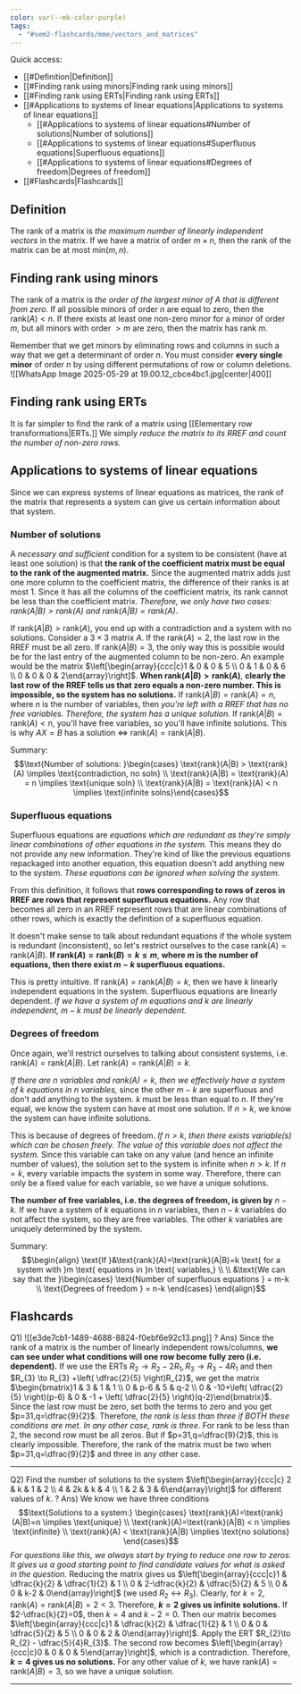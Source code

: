 ```yaml
---
color: var(--mk-color-purple)
tags:
  - "#sem2-flashcards/mme/vectors_and_matrices"
---
```

Quick access:
- [[#Definition|Definition]]
- [[#Finding rank using minors|Finding rank using minors]]
- [[#Finding rank using ERTs|Finding rank using ERTs]]
- [[#Applications to systems of linear equations|Applications to systems of linear equations]]
	- [[#Applications to systems of linear equations#Number of solutions|Number of solutions]]
	- [[#Applications to systems of linear equations#Superfluous equations|Superfluous equations]]
	- [[#Applications to systems of linear equations#Degrees of freedom|Degrees of freedom]]
- [[#Flashcards|Flashcards]]


## Definition
The rank of a matrix is *the maximum number of linearly independent vectors* in the matrix. If we have a matrix of order $m \times n$, then the rank of the matrix can be at most $\text{min}(m,n)$.

## Finding rank using minors
The rank of a matrix is *the order of the largest minor of A that is different from zero.* If all possible minors of order $n$ are equal to zero, then the $\text{rank}(A) < n$. If there exists at least one non-zero minor for a minor of order $m$, but all minors with order $> m$ are zero, then the matrix has rank $m$.

Remember that we get minors by eliminating rows and columns in such a way that we get a determinant of order $n$. You must consider **every single minor** of order $n$ by using different permutations of row or column deletions.
![[WhatsApp Image 2025-05-29 at 19.00.12_cbce4bc1.jpg|center|400]]

## Finding rank using ERTs
It is far simpler to find the rank of a matrix using [[Elementary row transformations|ERTs.]] We simply *reduce the matrix to its RREF and count the number of non-zero rows.* 


## Applications to systems of linear equations
Since we can express systems of linear equations as matrices, the rank of the matrix that represents a system can give us certain information about that system.

### Number of solutions
A *necessary and sufficient* condition for a system to be consistent (have at least one solution) is that **the rank of the coefficient matrix must be equal to the rank of the augmented matrix.** Since the augmented matrix adds just one more column to the coefficient matrix, the difference of their ranks is at most 1. Since it has all the columns of the coefficient matrix, its rank cannot be less than the coefficient matrix. *Therefore, we only have two cases: $\text{rank}(A|B)>\text{rank}(A)$ and $\text{rank}(A|B)=\text{rank}(A)$*.

If $\text{rank}(A|B)>\text{rank}(A)$, you end up with a contradiction and a system with no solutions. Consider a $3\times 3$ matrix $A$. If the $\text{rank}(A)=2$, the last row in the RREF must be all zero. If $\text{rank}(A|B)=3$, the only way this is possible would be for the last entry of the augmented column to be non-zero. An example would be the matrix $\left[\begin{array}{ccc|c}1 & 0 & 0 & 5 \\ 0 & 1 & 0 & 6 \\ 0 & 0 & 0 & 2\end{array}\right]$. **When $\text{rank}(A|B)>\text{rank}(A)$**, **clearly the last row of the RREF tells us that zero equals a non-zero number. This is impossible, so the system has no solutions.** 
If $\text{rank}(A|B)=\text{rank}(A)=n$, where $n$ is the number of variables, then *you're left with a RREF that has no free variables. Therefore, the system has a unique solution.* If $\text{rank}(A|B)=\text{rank}(A) <n$, you'll have free variables, so you'll have infinite solutions. This is why $AX=B$ has a solution $\iff$ $\text{rank}(A)=\text{rank}(A|B)$.

Summary:
$$\text{Number of solutions: }\begin{cases}
\text{rank}(A|B) > \text{rank}(A) \implies \text{contradiction, no soln} \\
\text{rank}(A|B) = \text{rank}(A) = n
 \implies \text{unique soln} \\
\text{rank}(A|B) = \text{rank}(A) < n \implies \text{infinite solns}\end{cases}$$

### Superfluous equations
Superfluous equations are *equations which are redundant as they're simply linear combinations of other equations in the system.* This means they do not provide any new information. They're kind of like the previous equations repackaged into another equation, this equation doesn't add anything new to the system. *These equations can be ignored when solving the system.*

From this definition, it follows that **rows corresponding to rows of zeros in RREF are rows that represent superfluous equations.** Any row that becomes all zero in an RREF represent rows that are linear combinations of other rows, which is exactly the definition of a superfluous equation.

It doesn't make sense to talk about redundant equations if the whole system is redundant (inconsistent), so let's restrict ourselves to the case $\text{rank}(A)=\text{rank}(A|B)$. **If $\text{rank}(A)=\text{rank}(B)=k \leq m$**, **where $m$ is the number of equations, then there exist $m-k$ superfluous equations.** 

This is pretty intuitive. If $\text{rank}(A)=\text{rank}(A|B)=k$, then we have $k$ linearly independent equations in the system. Superfluous equations are linearly dependent. *If we have a system of $m$ equations and $k$ are linearly independent, $m-k$ must be linearly dependent.* 

### Degrees of freedom
Once again, we'll restrict ourselves to talking about consistent systems, i.e. $\text{rank}(A)=\text{rank}(A|B)$. Let $\text{rank}(A)=\text{rank}(A|B)=k$.

*If there are $n$ variables and $\text{rank}(A)=k$*, *then we effectively have a system of $k$ equations in $n$ variables,* since the other $m-k$ are superfluous and don't add anything to the system. $k$ must be less than equal to $n$. If they're equal, we know the system can have at most one solution. If $n>k$, we know the system can have infinite solutions.

This is because of degrees of freedom. *If $n>k$*, *then there exists variable(s) which can be chosen freely. The value of this variable does not affect the system.* Since this variable can take on any value (and hence an infinite number of values), the solution set to the system is infinite when $n>k$. If $n=k$, every variable impacts the system in some way. Therefore, there can only be a fixed value for each variable, so we have a unique solutions.

**The number of free variables, i.e. the degrees of freedom, is given by** $n-k$. If we have a system of $k$ equations in $n$ variables, then $n-k$ variables do not affect the system, so they are free variables. The other $k$ variables are uniquely determined by the system.

Summary:
$$\begin{align}
\text{If }&\text{rank}(A)=\text{rank}(A|B)=k \text{ for a system with }m \text{ equations in }n \text{ variables,} \\
 \\
&\text{We can say that the }\begin{cases}
\text{Number of superfluous equations } = m-k \\
\text{Degrees of freedom } = n-k
\end{cases}
\end{align}$$






## Flashcards
Q1) ![[e3de7cb1-1489-4688-8824-f0ebf6e92c13.png]]
?
Ans) Since the rank of a matrix is the number of linearly independent rows/columns, **we can see under what conditions will one row become fully zero (i.e. dependent).** If we use the ERTs $R_{2}\to R_{2}-2R_{1},R_{3}\to R_{3}-4R_{1}$ and then $R_{3} \to R_{3} +\left( \dfrac{2}{5} \right)R_{2}$, we get the matrix $\begin{bmatrix}1 & 3 & 1 & 1 \\ 0 & p-6 & 5 & q-2 \\ 0 & -10+\left( \dfrac{2}{5} \right)(p-6) & 0 & -1 + \left( \dfrac{2}{5} \right)(q-2)\end{bmatrix}$. Since the last row must be zero, set both the terms to zero and you get $p=31,q=\dfrac{9}{2}$. Therefore, *the rank is less than three if BOTH these conditions are met. In any other case, rank is three.* For rank to be less than 2, the second row must be all zeros. But if $p=31,q=\dfrac{9}{2}$, this is clearly impossible. Therefore, the rank of the matrix must be two when $p=31,q=\dfrac{9}{2}$ and three in any other case.
<div style='border-top: 1px solid; width: 100%; margin-top:3px; margin-bottom: 0px;'></div>

Q2) Find the number of solutions to the system $\left[\begin{array}{ccc|c} 2 & k & 1 & 2 \\ 4 & 2k & k & 4 \\ 1 & 2 & 3 & 6\end{array}\right]$ for different values of $k$.
?
Ans) We know we have three conditions$$\text{Solutions to a system:} \begin{cases}
\text{rank}(A)=\text{rank}(A|B)=n \implies \text{unique} \\
\text{rank}(A)=\text{rank}(A|B) < n \implies \text{infinite} \\
\text{rank}(A) < \text{rank}(A|B) \implies \text{no solutions}
\end{cases}$$*For questions like this, we always start by trying to reduce one row to zeros. It gives us a good starting point to find candidate values for what is asked in the question.* Reducing the matrix gives us $\left[\begin{array}{ccc|c}1 & \dfrac{k}{2}  & \dfrac{1}{2}  & 1 \\ 0 & 2-\dfrac{k}{2}  & \dfrac{5}{2} & 5 \\ 0 & 0 & k-2 & 0\end{array}\right]$ (we used $R_{2} \leftrightarrow R_{3}$). Clearly, for $k=2$, $\text{rank}(A)=\text{rank}(A|B)=2 <3$. Therefore, **$k=2$ gives us infinite solutions.** If $2-\dfrac{k}{2}=0$, then $k=4$ and $k-2=0$. Then our matrix becomes $\left[\begin{array}{ccc|c}1  & \dfrac{k}{2}  & \dfrac{1}{2}  & 1 \\ 0 & 0 & \dfrac{5}{2}  & 5 \\ 0 & 0 & 2 & 0\end{array}\right]$. Apply the ERT $R_{2}\to R_{2} - \dfrac{5}{4}R_{3}$. The second row becomes $\left[\begin{array}{ccc|c}0 & 0 & 0 & 5\end{array}\right]$, which is a contradiction. Therefore, **$k=4$ gives us no solutions.** For any other value of $k$, we have $\text{rank}(A)=\text{rank}(A|B)=3$, so we have a unique solution.
<div style='border-top: 1px solid; width: 100%; margin-top:3px; margin-bottom: 0px;'></div>